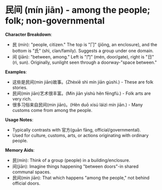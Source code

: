 # **民间 (mín jiān) - among the people; folk; non-governmental**

**Character Breakdown**:  
- 民 (mín): "people, citizen." The top is "冂" (jiōng, an enclosure), and the bottom is "氏" (shì, clan/family). Suggests a group under one domain.  
- 间 (jiān): "between, among." Left is "门" (mén, door/gate), right is "日" (rì, sun). Originally, sunlight seen through a doorway-"space between."

**Examples**:  
- 这些是民间(min jiān)故事。(Zhèxiē shì mín jiān gùshì.) - These are folk stories.  
- 民间(min jiān)艺术很丰富。(Mín jiān yìshù hěn fēngfù.) - Folk arts are very rich.  
- 很多习俗来自民间(min jiān)。(Hěn duō xísú láizì mín jiān.) - Many customs come from among the people.

**Usage Notes**:  
- Typically contrasts with 官方(guān fāng, official/governmental).  
- Used for culture, customs, arts, or actions originating with ordinary people.

**Memory Aids**:  
- 民(mín): Think of a group (people) in a building/enclosure.  
- 间(jiān): Imagine things happening "between doors"-in shared communal spaces.  
- 民间(min jiān): That which happens "among the people," not behind official doors.